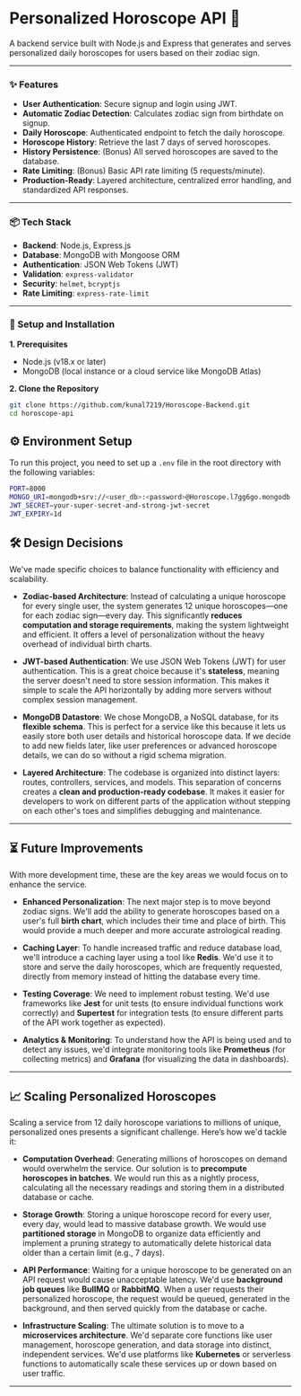 #  Personalized Horoscope API 🌟

A backend service built with Node.js and Express that generates and serves personalized daily horoscopes for users based on their zodiac sign.

---

### ✨ Features

-   **User Authentication**: Secure signup and login using JWT.
-   **Automatic Zodiac Detection**: Calculates zodiac sign from birthdate on signup.
-   **Daily Horoscope**: Authenticated endpoint to fetch the daily horoscope.
-   **Horoscope History**: Retrieve the last 7 days of served horoscopes.
-   **History Persistence**: (Bonus) All served horoscopes are saved to the database.
-   **Rate Limiting**: (Bonus) Basic API rate limiting (5 requests/minute).
-   **Production-Ready**: Layered architecture, centralized error handling, and standardized API responses.

---

### 📦 Tech Stack

-   **Backend**: Node.js, Express.js
-   **Database**: MongoDB with Mongoose ORM
-   **Authentication**: JSON Web Tokens (JWT)
-   **Validation**: `express-validator`
-   **Security**: `helmet`, `bcryptjs`
-   **Rate Limiting**: `express-rate-limit`

---

### 🚀 Setup and Installation

**1. Prerequisites**
-   Node.js (v18.x or later)
-   MongoDB (local instance or a cloud service like MongoDB Atlas)

**2. Clone the Repository**
```bash
git clone https://github.com/kunal7219/Horoscope-Backend.git
cd horoscope-api
```
## ⚙️ Environment Setup

To run this project, you need to set up a `.env` file in the root directory with the following variables:

```bash
PORT=8000
MONGO_URI=mongodb+srv://<user_db>:<password>@Horoscope.l7gg6go.mongodb.net/Horoscope?retryWrites=true&w=majority&appName=Horoscope
JWT_SECRET=your-super-secret-and-strong-jwt-secret
JWT_EXPIRY=1d
```

## 🛠️ Design Decisions

We've made specific choices to balance functionality with efficiency and scalability.

* **Zodiac-based Architecture**: Instead of calculating a unique horoscope for every single user, the system generates 12 unique horoscopes—one for each zodiac sign—every day. This significantly **reduces computation and storage requirements**, making the system lightweight and efficient. It offers a level of personalization without the heavy overhead of individual birth charts.

* **JWT-based Authentication**: We use JSON Web Tokens (JWT) for user authentication. This is a great choice because it's **stateless**, meaning the server doesn't need to store session information. This makes it simple to scale the API horizontally by adding more servers without complex session management.

* **MongoDB Datastore**: We chose MongoDB, a NoSQL database, for its **flexible schema**. This is perfect for a service like this because it lets us easily store both user details and historical horoscope data. If we decide to add new fields later, like user preferences or advanced horoscope details, we can do so without a rigid schema migration.

* **Layered Architecture**: The codebase is organized into distinct layers: routes, controllers, services, and models. This separation of concerns creates a **clean and production-ready codebase**. It makes it easier for developers to work on different parts of the application without stepping on each other's toes and simplifies debugging and maintenance.

---

## ⏳ Future Improvements

With more development time, these are the key areas we would focus on to enhance the service.

* **Enhanced Personalization**: The next major step is to move beyond zodiac signs. We'll add the ability to generate horoscopes based on a user's full **birth chart**, which includes their time and place of birth. This would provide a much deeper and more accurate astrological reading.

* **Caching Layer**: To handle increased traffic and reduce database load, we'll introduce a caching layer using a tool like **Redis**. We'd use it to store and serve the daily horoscopes, which are frequently requested, directly from memory instead of hitting the database every time.

* **Testing Coverage**: We need to implement robust testing. We'd use frameworks like **Jest** for unit tests (to ensure individual functions work correctly) and **Supertest** for integration tests (to ensure different parts of the API work together as expected).

* **Analytics & Monitoring**: To understand how the API is being used and to detect any issues, we'd integrate monitoring tools like **Prometheus** (for collecting metrics) and **Grafana** (for visualizing the data in dashboards).

---

## 📈 Scaling Personalized Horoscopes

Scaling a service from 12 daily horoscope variations to millions of unique, personalized ones presents a significant challenge. Here’s how we'd tackle it:

* **Computation Overhead**: Generating millions of horoscopes on demand would overwhelm the service. Our solution is to **precompute horoscopes in batches**. We would run this as a nightly process, calculating all the necessary readings and storing them in a distributed database or cache.

* **Storage Growth**: Storing a unique horoscope record for every user, every day, would lead to massive database growth. We would use **partitioned storage** in MongoDB to organize data efficiently and implement a pruning strategy to automatically delete historical data older than a certain limit (e.g., 7 days).

* **API Performance**: Waiting for a unique horoscope to be generated on an API request would cause unacceptable latency. We'd use **background job queues** like **BullMQ** or **RabbitMQ**. When a user requests their personalized horoscope, the request would be queued, generated in the background, and then served quickly from the database or cache.

* **Infrastructure Scaling**: The ultimate solution is to move to a **microservices architecture**. We'd separate core functions like user management, horoscope generation, and data storage into distinct, independent services. We'd use platforms like **Kubernetes** or serverless functions to automatically scale these services up or down based on user traffic.

---
